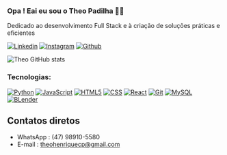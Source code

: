### Opa ! Eai eu sou o Theo Padilha ✌🏻
Dedicado ao desenvolvimento Full Stack e à criação de soluções práticas e eficientes

[![Linkedin](https://img.shields.io/badge/LinkedIn-0077B5?style=for-the-badge&logo=linkedin&logoColor=white)](https://www.linkedin.com/in/theopadilha/)
[![Instagram](https://img.shields.io/badge/Instagram-E4405F?style=for-the-badge&logo=instagram&logoColor=white)](https://www.instagram.com/theopadilha?igsh=MW9sNTJ6OW5lcnc5ZQ==)
[![Github](https://img.shields.io/badge/GitHub-100000?style=for-the-badge&logo=github&logoColor=white)](https://github.com/TheoPadilha)

![Theo GitHub stats](https://github-readme-stats.vercel.app/api?username=TheoPadilha&show_icons=true&theme=radical)

### Tecnologias:
[![Python](https://img.shields.io/badge/Python-14354C?style=for-the-badge&logo=python&logoColor=white)]()
[![JavaScript](https://img.shields.io/badge/JavaScript-F7DF1E?style=for-the-badge&logo=javascript&logoColor=black)]()
[![HTML5](https://img.shields.io/badge/HTML5-E34F26?style=for-the-badge&logo=html5&logoColor=white)]()
[![CSS](https://img.shields.io/badge/CSS3-1572B6?style=for-the-badge&logo=css3&logoColor=white)]()
[![React](https://img.shields.io/badge/React-20232A?style=for-the-badge&logo=react&logoColor=61DAFB)]()
[![Git](https://img.shields.io/badge/GIT-E44C30?style=for-the-badge&logo=git&logoColor=white)]()
[![MySQL](https://img.shields.io/badge/MySQL-005C84?style=for-the-badge&logo=mysql&logoColor=white)]()
[![BLender](https://img.shields.io/badge/Made%20with-Jupyter-orange?style=for-the-badge&logo=Jupyter)]()


## Contatos diretos
- WhatsApp : (47) 98910-5580
- E-mail : theohenriquecp@gmail.com

